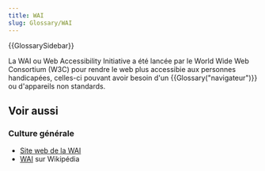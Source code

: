 ```yaml
---
title: WAI
slug: Glossary/WAI
---
```


{{GlossarySidebar}}

La WAI ou Web Accessibility Initiative a été lancée par le World Wide Web Consortium (W3C) pour rendre le web plus accessibie aux personnes handicapées, celles-ci pouvant avoir besoin d'un {{Glossary("navigateur")}} ou d'appareils non standards.

## Voir aussi

### Culture générale

- [Site web de la WAI](http://www.w3.org/WAI/)
- [WAI](https://fr.wikipedia.org/wiki/Web_Accessibility_Initiative) sur Wikipédia
